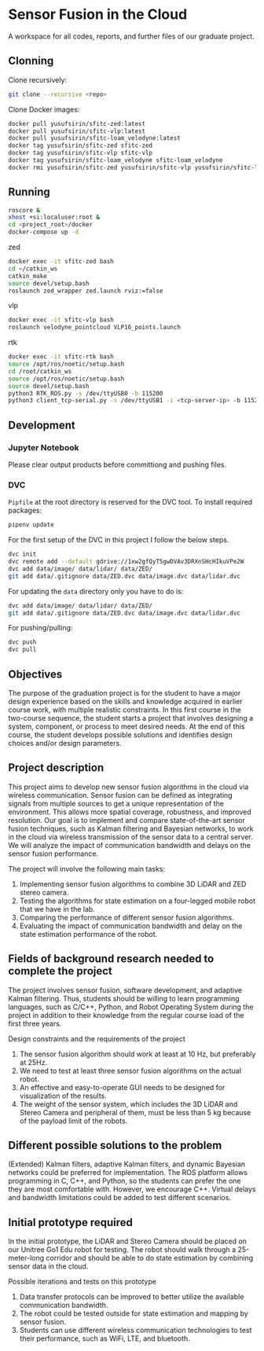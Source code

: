 # Sensor Fusion in the Cloud
A workspace for all codes, reports, and further files of our graduate project.

## Clonning

Clone recursively:

```bash
git clone --recursive <repo>
```

Clone Docker images:

```bash
docker pull yusufsirin/sfitc-zed:latest
docker pull yusufsirin/sfitc-vlp:latest
docker pull yusufsirin/sfitc-loam_velodyne:latest
docker tag yusufsirin/sfitc-zed sfitc-zed
docker tag yusufsirin/sfitc-vlp sfitc-vlp
docker tag yusufsirin/sfitc-loam_velodyne sfitc-loam_velodyne
docker rmi yusufsirin/sfitc-zed yusufsirin/sfitc-vlp yusufsirin/sfitc-loam_velodyne
```


## Running

```bash
roscore &
xhost +si:localuser:root &
cd <project_root>/docker
docker-compose up -d
```

zed
```bash
docker exec -it sfitc-zed bash
cd ~/catkin_ws
catkin_make
source devel/setup.bash
roslaunch zed_wrapper zed.launch rviz:=false
```

vlp 
```bash
docker exec -it sfitc-vlp bash
roslaunch velodyne_pointcloud VLP16_points.launch
```

rtk
```bash
docker exec -it sfitc-rtk bash
source /opt/ros/noetic/setup.bash
cd /root/catkin_ws
source /opt/ros/noetic/setup.bash
source devel/setup.bash
python3 RTK_ROS.py -s /dev/ttyUSB0 -b 115200
python3 client_tcp-serial.py -s /dev/ttyUSB1 -i <tcp-server-ip> -b 115200
```


## Development

### Jupyter Notebook

Please clear output products before committiong and pushing files.

### DVC

`Pipfile` at the root directory is reserved for the DVC tool. To install required packages:

```bash
pipenv update
```

For the first setup of the DVC in this project I follow the below steps.

```bash
dvc init
dvc remote add --default gdrive://1xw2gfQyT5gwDVAv3DRXnSHcHIkuVPe2W
dvc add data/image/ data/lidar/ data/ZED/
git add data/.gitignore data/ZED.dvc data/image.dvc data/lidar.dvc
```

For updating the `data` directory only you have to do is:

```bash
dvc add data/image/ data/lidar/ data/ZED/
git add data/.gitignore data/ZED.dvc data/image.dvc data/lidar.dvc
```

For pushing/pulling:

```bash
dvc push
dvc pull
```

## Objectives 
The purpose of the graduation project is for the student to have a major design experience based on the skills and knowledge acquired in earlier course work, with multiple realistic constraints. In this first course in the two-course sequence, the student starts a project that involves designing a system, component, or process to meet desired needs. At the end of this course, the student develops possible solutions and identifies design choices and/or design parameters.

## Project description
This project aims to develop new sensor fusion algorithms in the cloud via wireless communication. Sensor fusion can be defined as integrating signals from multiple sources to get a unique representation of the environment. This allows more spatial coverage, robustness, and improved resolution. Our goal is to implement and compare state-of-the-art sensor fusion techniques, such as Kalman filtering and Bayesian networks, to work in the cloud via wireless transmission of the sensor data to a central server. We will analyze the impact of communication bandwidth and delays on the sensor fusion performance.

The project will involve the following main tasks:

1. Implementing sensor fusion algorithms to combine 3D LiDAR and ZED stereo camera.
2. Testing the algorithms for state estimation on a four-legged mobile robot that we have in the lab.
3. Comparing the performance of different sensor fusion algorithms.
4. Evaluating the impact of communication bandwidth and delay on the state estimation performance of the robot.

## Fields of background research needed to complete the project
The project involves sensor fusion, software development, and adaptive Kalman filtering. Thus, students should be willing to learn programming languages, such as C/C++, Python, and Robot Operating System during the project in addition to their knowledge from the regular course load of the first three years.

Design constraints and the requirements of the project

1. The sensor fusion algorithm should work at least at 10 Hz, but preferably at 25Hz.
2. We need to test at least three sensor fusion algorithms on the actual robot.
3. An effective and easy-to-operate GUI needs to be designed for visualization of the results.
4. The weight of the sensor system, which includes the 3D LiDAR and Stereo Camera and peripheral of them, must be less than 5 kg because of the payload limit of the robots.

## Different possible solutions to the problem
(Extended) Kalman filters, adaptive Kalman filters, and dynamic Bayesian networks could be preferred for implementation. The ROS platform allows programming in C, C++, and Python, so the students can prefer the one they are most comfortable with. However, we encourage C++. Virtual delays and bandwidth limitations could be added to test different scenarios.

## Initial prototype required
In the initial prototype, the LiDAR and Stereo Camera should be placed on our Unitree Go1 Edu robot for testing. The robot should walk through a 25-meter-long corridor and should be able to do state estimation by combining sensor data in the cloud.

Possible iterations and tests on this prototype

1. Data transfer protocols can be improved to better utilize the available communication bandwidth.
2. The robot could be tested outside for state estimation and mapping by sensor fusion.
3. Students can use different wireless communication technologies to test their performance, such as WiFi, LTE, and bluetooth.
